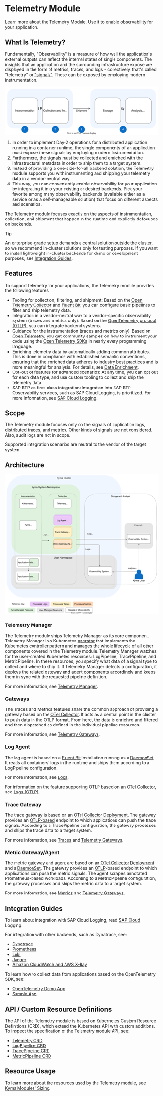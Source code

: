 # Telemetry Module

Learn more about the Telemetry Module. Use it to enable observability for your application.

## What Is Telemetry?

Fundamentally, "Observability" is a measure of how well the application's external outputs can reflect the internal states of single components. The insights that an application and the surrounding infrastructure expose are displayed in the form of metrics, traces, and logs - collectively, that's called "telemetry" or ["signals"](https://opentelemetry.io/docs/concepts/signals/). These can be exposed by employing modern instrumentation.

![Stages of Observability](./assets/telemetry-stages.drawio.svg)

1. In order to implement Day-2 operations for a distributed application running in a container runtime, the single components of an application must expose these signals by employing modern instrumentation.
2. Furthermore, the signals must be collected and enriched with the infrastructural metadata in order to ship them to a target system.
3. Instead of providing a one-size-for-all backend solution, the Telemetry module supports you with instrumenting and shipping your telemetry data in a vendor-neutral way.
4. This way, you can conveniently enable observability for your application by integrating it into your existing or desired backends. Pick your favorite among many observability backends (available either as a service or as a self-manageable solution) that focus on different aspects and scenarios.

The Telemetry module focuses exactly on the aspects of instrumentation, collection, and shipment that happen in the runtime and explicitly defocuses on backends.

> [!TIP]
> An enterprise-grade setup demands a central solution outside the cluster, so we recommend in-cluster solutions only for testing purposes. If you want to install lightweight in-cluster backends for demo or development purposes, see [Integration Guides](#integration-guides).

## Features

To support telemetry for your applications, the Telemetry module provides the following features:

- Tooling for collection, filtering, and shipment: Based on the [Open Telemetry Collector](https://opentelemetry.io/docs/collector/) and [Fluent Bit](https://fluentbit.io/), you can configure basic pipelines to filter and ship telemetry data.
- Integration in a vendor-neutral way to a vendor-specific observability system (traces and metrics only): Based on the [OpenTelemetry protocol (OTLP)](https://opentelemetry.io/docs/reference/specification/protocol/), you can integrate backend systems.
- Guidance for the instrumentation (traces and metrics only): Based on [Open Telemetry](https://opentelemetry.io/), you get community samples on how to instrument your code using the [Open Telemetry SDKs](https://opentelemetry.io/docs/instrumentation/) in nearly every programming language.
- Enriching telemetry data by automatically adding common attributes. This is done in compliance with established semantic conventions, ensuring that the enriched data adheres to industry best practices and is more meaningful for analysis. For details, see [Data Enrichment](gateways.md#data-enrichment).
- Opt-out of features for advanced scenarios: At any time, you can opt out for each data type, and use custom tooling to collect and ship the telemetry data.
- SAP BTP as first-class integration: Integration into SAP BTP Observability services, such as SAP Cloud Logging, is prioritized. For more information, see [SAP Cloud Logging](integration/sap-cloud-logging/README.md). <!--- replace with Help Portal link once published? --->

## Scope

The Telemetry module focuses only on the signals of application logs, distributed traces, and metrics. Other kinds of signals are not considered. Also, audit logs are not in scope.

Supported integration scenarios are neutral to the vendor of the target system.

## Architecture

![Components](./assets/telemetry-arch.drawio.svg)

### Telemetry Manager

The Telemetry module ships Telemetry Manager as its core component. Telemetry Manager is a Kubernetes [operator](https://kubernetes.io/docs/concepts/extend-kubernetes/operator/) that implements the Kubernetes controller pattern and manages the whole lifecycle of all other components covered in the Telemetry module. Telemetry Manager watches for the user-created Kubernetes resources: LogPipeline, TracePipeline, and MetricPipeline. In these resources, you specify what data of a signal type to collect and where to ship it.
If Telemetry Manager detects a configuration, it deploys the related gateway and agent components accordingly and keeps them in sync with the requested pipeline definition.

For more information, see [Telemetry Manager](01-manager.md).

### Gateways

The Traces and Metrics features share the common approach of providing a gateway based on the [OTel Collector](https://opentelemetry.io/docs/collector/). It acts as a central point in the cluster to push data in the OTLP format. From here, the data is enriched and filtered and then dispatched as defined in the individual pipeline resources.

For more information, see [Telemetry Gateways](gateways.md).

### Log Agent

The log agent is based on a [Fluent Bit](https://fluentbit.io/) installation running as a [DaemonSet](https://kubernetes.io/docs/concepts/workloads/controllers/daemonset/). It reads all containers' logs in the runtime and ships them according to a LogPipeline configuration.

For more information, see [Logs](02-logs.md).

For information on the feature supporting OTLP based on an [OTel Collector](https://opentelemetry.io/docs/collector/), see [Logs (OTLP)](logs.md).

### Trace Gateway

The trace gateway is based on an [OTel Collector](https://opentelemetry.io/docs/collector/) [Deployment](https://kubernetes.io/docs/concepts/workloads/controllers/deployment/). The gateway provides an [OTLP-based](https://opentelemetry.io/docs/reference/specification/protocol/) endpoint to which applications can push the trace signals. According to a TracePipeline configuration, the gateway processes and ships the trace data to a target system.

For more information, see [Traces](03-traces.md) and [Telemetry Gateways](gateways.md).

### Metric Gateway/Agent

The metric gateway and agent are based on an [OTel Collector](https://opentelemetry.io/docs/collector/) [Deployment](https://kubernetes.io/docs/concepts/workloads/controllers/deployment/) and a [DaemonSet](https://kubernetes.io/docs/concepts/workloads/controllers/daemonset/). The gateway provides an [OTLP](https://opentelemetry.io/docs/reference/specification/protocol/)-based endpoint to which applications can push the metric signals. The agent scrapes annotated Prometheus-based workloads. According to a MetricPipeline configuration, the gateway processes and ships the metric data to a target system.

For more information, see [Metrics](04-metrics.md) and [Telemetry Gateways](gateways.md).

## Integration Guides

To learn about integration with SAP Cloud Logging, read [SAP Cloud Logging](./integration/sap-cloud-logging/README.md). <!--- replace with Help Portal link once published? --->

For integration with other backends, such as Dynatrace, see:

- [Dynatrace](./integration/dynatrace/README.md)
- [Prometheus](./integration/prometheus/README.md)
- [Loki](./integration/loki/README.md)
- [Jaeger](./integration/jaeger/README.md)
- [Amazon CloudWatch and AWS X-Ray](./integration/aws-cloudwatch/README.md)

To learn how to collect data from applications based on the OpenTelemetry SDK, see:

- [OpenTelemetry Demo App](./integration/opentelemetry-demo/README.md)
- [Sample App](./integration/sample-app/)

## API / Custom Resource Definitions

The API of the Telemetry module is based on Kubernetes Custom Resource Definitions (CRD), which extend the Kubernetes API with custom additions. To inspect the specification of the Telemetry module API, see:

- [Telemetry CRD](./resources/01-telemetry.md)
- [LogPipeline CRD](./resources/02-logpipeline.md)
- [TracePipeline CRD](./resources/04-tracepipeline.md)
- [MetricPipeline CRD](./resources/05-metricpipeline.md)

## Resource Usage

To learn more about the resources used by the Telemetry module, see [Kyma Modules' Sizing](https://help.sap.com/docs/btp/sap-business-technology-platform/kyma-modules-sizing#telemetry).
